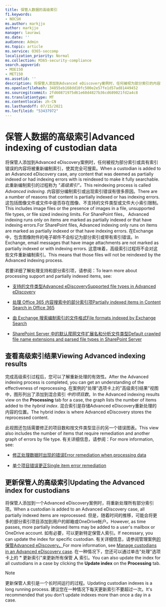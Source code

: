 ```yaml
---
title: 保管人数据的高级索引
f1.keywords:
- NOCSH
ms.author: markjjo
author: markjjo
manager: laurawi
ms.date: ''
audience: Admin
ms.topic: article
ms.service: O365-seccomp
localization_priority: Normal
ms.collection: M365-security-compliance
search.appverid:
- MOE150
- MET150
ms.assetid: ''
description: 将保管人添加到Advanced eDiscovery案例时，任何被视为部分索引的内容将被重新处理，使其完全可搜索。
ms.openlocfilehash: 34855eb168dd10fc500e2e57fe1d57ad81449452
ms.sourcegitcommit: 2fd60871975d61e60d4827b36cd689021fd2a4c8
ms.translationtype: MT
ms.contentlocale: zh-CN
ms.lasthandoff: 07/15/2021
ms.locfileid: "53437972"
---
```

# <a name="advanced-indexing-of-custodian-data"></a><span data-ttu-id="249ab-103">保管人数据的高级索引</span><span class="sxs-lookup"><span data-stu-id="249ab-103">Advanced indexing of custodian data</span></span>

<span data-ttu-id="249ab-104">将保管人添加到Advanced eDiscovery案例时，任何被视为部分索引或具有索引错误的内容将被重新编制索引，使其完全可搜索。</span><span class="sxs-lookup"><span data-stu-id="249ab-104">When a custodian is added to an Advanced eDiscovery case, any content that was deemed as partially indexed or had indexing errors with is reindexed to make it fully searchable.</span></span>  <span data-ttu-id="249ab-105">此重新编制索引的过程称为 *"高级索引"。*</span><span class="sxs-lookup"><span data-stu-id="249ab-105">This reindexing process is called *Advanced indexing*.</span></span> <span data-ttu-id="249ab-106">内容部分编制索引或出现索引错误有很多原因。</span><span class="sxs-lookup"><span data-stu-id="249ab-106">There are a number of reasons that content is partially indexed or has indexing errors.</span></span> <span data-ttu-id="249ab-107">这包括图像文件或文件中是否存在图像、不支持的文件类型或文件大小索引限制。</span><span class="sxs-lookup"><span data-stu-id="249ab-107">This includes image files or the presence of images in a file, unsupported file types, or file sized indexing limits.</span></span> <span data-ttu-id="249ab-108">For SharePoint files， Advanced indexing runs only on items are marked as partially indexed or that have indexing errors.</span><span class="sxs-lookup"><span data-stu-id="249ab-108">For SharePoint files, Advanced indexing only runs on items are marked as partially indexed or that have indexing errors.</span></span> <span data-ttu-id="249ab-109">在Exchange中，包含图像附件的电子邮件不会标记为部分索引或带有索引错误。</span><span class="sxs-lookup"><span data-stu-id="249ab-109">In Exchange, email messages that have image attachments are not marked as partially indexed or with indexing errors.</span></span> <span data-ttu-id="249ab-110">这意味着，高级索引过程将不会对这些文件重新编制索引。</span><span class="sxs-lookup"><span data-stu-id="249ab-110">This means that those files will not be reindexed by the Advanced indexing process.</span></span>

<span data-ttu-id="249ab-111">若要详细了解处理支持和部分索引项，请参阅：</span><span class="sxs-lookup"><span data-stu-id="249ab-111">To learn more about processing support and partially indexed items, see:</span></span>

- [<span data-ttu-id="249ab-112">支持的文件类型Advanced eDiscovery</span><span class="sxs-lookup"><span data-stu-id="249ab-112">Supported file types in Advanced eDiscovery</span></span>](supported-filetypes-ediscovery20.md)

- [<span data-ttu-id="249ab-113">处理 Office 365 内容搜索中的部分索引项</span><span class="sxs-lookup"><span data-stu-id="249ab-113">Partially indexed items in Content Search in Office 365</span></span>](partially-indexed-items-in-content-search.md)

- [<span data-ttu-id="249ab-114">由 Exchange 搜索编制索引的文件格式</span><span class="sxs-lookup"><span data-stu-id="249ab-114">File formats indexed by Exchange Search</span></span>](/exchange/file-formats-indexed-by-exchange-search-exchange-2013-help)

- [<span data-ttu-id="249ab-115">SharePoint Server 中的默认爬网文件扩展名和分析文件类型</span><span class="sxs-lookup"><span data-stu-id="249ab-115">Default crawled file name extensions and parsed file types in SharePoint Server</span></span>](/SharePoint/technical-reference/default-crawled-file-name-extensions-and-parsed-file-types)

## <a name="viewing-advanced-indexing-results"></a><span data-ttu-id="249ab-116">查看高级索引结果</span><span class="sxs-lookup"><span data-stu-id="249ab-116">Viewing Advanced indexing results</span></span>

<span data-ttu-id="249ab-117">完成高级索引过程后，您可以了解重新处理的有效性。</span><span class="sxs-lookup"><span data-stu-id="249ab-117">After the Advanced indexing process is completed, you can get an understanding of the effectiveness of reprocessing.</span></span>  <span data-ttu-id="249ab-118">在案例的"处理"选项卡上的"高级索引结果"视图中，图形列出了添加到混合索引 *中的项目数*。</span><span class="sxs-lookup"><span data-stu-id="249ab-118">In the Advanced indexing results view on the **Processing** tab for a case, the graph lists the number of items added to the *hybrid index*.</span></span>  <span data-ttu-id="249ab-119">混合索引是存储Advanced eDiscovery重新处理的内容的位置。</span><span class="sxs-lookup"><span data-stu-id="249ab-119">The hybrid index is where Advanced eDiscovery stores the reprocessed content.</span></span>

<span data-ttu-id="249ab-120">此视图还包括需要修正的项目数和按文件类型显示的另一个错误图表。</span><span class="sxs-lookup"><span data-stu-id="249ab-120">This view  also includes the number of items that require remediation and another graph of errors by file type.</span></span> <span data-ttu-id="249ab-121">有关详细信息，请参阅：</span><span class="sxs-lookup"><span data-stu-id="249ab-121">For more information, see:</span></span>

- [<span data-ttu-id="249ab-122">修正处理数据时出现的错误</span><span class="sxs-lookup"><span data-stu-id="249ab-122">Error remediation when processing data</span></span>](error-remediation-when-processing-data-in-advanced-ediscovery.md)

- [<span data-ttu-id="249ab-123">单个项目错误更正</span><span class="sxs-lookup"><span data-stu-id="249ab-123">Single item error remediation</span></span>](single-item-error-remediation.md)

## <a name="updating-the-advanced-index-for-custodians"></a><span data-ttu-id="249ab-124">更新保管人的高级索引</span><span class="sxs-lookup"><span data-stu-id="249ab-124">Updating the Advanced index for custodians</span></span>

<span data-ttu-id="249ab-125">将保管人添加到一个Advanced eDiscovery案例时，将重新处理所有部分索引项。</span><span class="sxs-lookup"><span data-stu-id="249ab-125">When a custodian is added to an Advanced eDiscovery case, all partially indexed items are reprocessed.</span></span> <span data-ttu-id="249ab-126">但是，随着时间的推移，可能会将更多的部分索引项目添加到用户的邮箱或OneDrive帐户。</span><span class="sxs-lookup"><span data-stu-id="249ab-126">However, as time passes, more partially indexed items may be added to a user's mailbox or OneDrive account.</span></span>  <span data-ttu-id="249ab-127">如有必要，可以更新特定保管人索引。</span><span class="sxs-lookup"><span data-stu-id="249ab-127">If necessary, you can update the index for specific custodian.</span></span> <span data-ttu-id="249ab-128">有关详细信息，请参阅管理案例[的保管Advanced eDiscovery。](manage-new-custodians.md#re-index-custodian-data)</span><span class="sxs-lookup"><span data-stu-id="249ab-128">For more information, see [Manage custodians in an Advanced eDiscovery case](manage-new-custodians.md#re-index-custodian-data).</span></span> <span data-ttu-id="249ab-129">在一种情况下，您还可以通过单击"处理"选项卡上的 **"** 更新索引"来更新所有保管 **人** 索引。</span><span class="sxs-lookup"><span data-stu-id="249ab-129">You can also update the index for all custodians in a case by clicking the **Update index** on the **Processing** tab.</span></span>

> [!NOTE]
> <span data-ttu-id="249ab-130">更新保管人索引是一个长时间运行的过程。</span><span class="sxs-lookup"><span data-stu-id="249ab-130">Updating custodian indexes is a long running process.</span></span> <span data-ttu-id="249ab-131">建议您在一种情况下每天更新索引不要超过一次。</span><span class="sxs-lookup"><span data-stu-id="249ab-131">It's recommended that you don't update indexes more than once a day in a case.</span></span>
